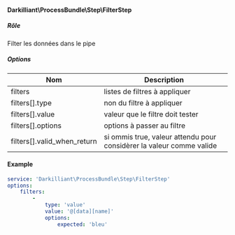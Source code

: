 #### Darkilliant\ProcessBundle\Step\FilterStep

##### Rôle 

Filter les données dans le pipe

##### Options

| Nom                         | Description                                                          |
|-----------------------------|----------------------------------------------------------------------|
| filters                     | listes de filtres à appliquer                                        |
| filters[].type              | non du filtre à appliquer                                            |
| filters[].value             | valeur que le filtre doit tester                                     |
| filters[].options           | options à passer au filtre                                           |
| filters[].valid_when_return | si ommis true, valeur attendu pour considèrer la valeur comme valide |

#### Example

```yaml
service: 'Darkilliant\ProcessBundle\Step\FilterStep'
options:
    filters:
        -
            type: 'value'
            value: '@[data][name]'
            options:
                expected: 'bleu'
```